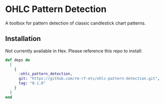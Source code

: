 # OHLC Pattern Detection

A toolbox for pattern detection of classic candlestick chart patterns.


## Installation

Not currently available in Hex. Please reference this repo to install:

```elixir
def deps do
  [
    {
      :ohlc_pattern_detection,
      git: "https://github.com/rm-rf-etc/ohlc-pattern-detection.git",
      tag: "0.1.0"
    }
  ]
end
```
